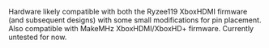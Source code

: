 Hardware likely compatible with both the Ryzee119 XboxHDMI firmware (and subsequent designs) with some small modifications for pin placement. Also compatible with MakeMHz XboxHDMI/XboxHD+ firmware. Currently untested for now.
